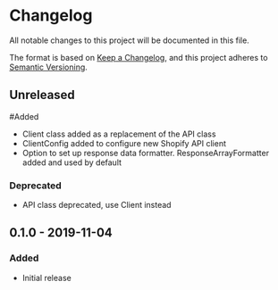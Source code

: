 # Changelog

All notable changes to this project will be documented in this file.

The format is based on [Keep a Changelog](https://keepachangelog.com/en/1.0.0/),
and this project adheres to [Semantic Versioning](https://semver.org/spec/v2.0.0.html).

## Unreleased
#Added
-   Client class added as a replacement of the API class 
-   ClientConfig added to configure new Shopify API client
-   Option to set up response data formatter. ResponseArrayFormatter added and used by default

### Deprecated
-   API class deprecated, use Client instead

## 0.1.0 - 2019-11-04
### Added
-   Initial release
